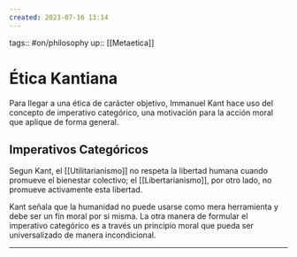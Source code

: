 ```yaml
---
created: 2023-07-16 13:14
---
```

tags:: #on/philosophy 
up:: [[Metaetica]]
# Ética Kantiana
Para llegar a una ética de carácter objetivo, Immanuel Kant hace uso del concepto de imperativo categórico, una motivación para la acción moral que aplique de forma general.

## Imperativos Categóricos
Segun Kant, el [[Utilitarianismo]] no respeta la libertad humana cuando promueve el bienestar colectivo; el [[Libertarianismo]], por otro lado, no promueve activamente esta libertad.

Kant señala que la humanidad no puede usarse como mera herramienta y debe ser un fín moral por si misma. La otra manera de formular el imperativo categórico es a través un principio moral que pueda ser universalizado de manera incondicional.
___

